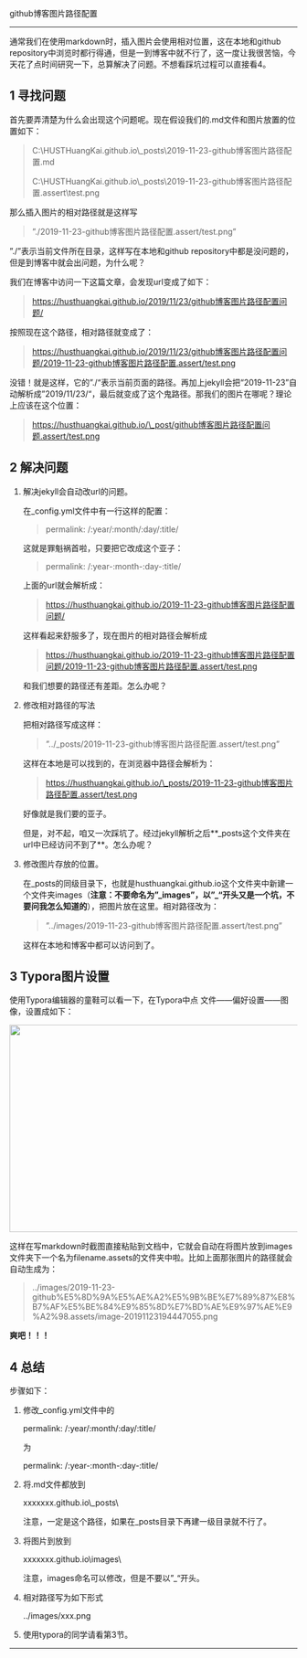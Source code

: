 github博客图片路径配置

* * *


通常我们在使用markdown时，插入图片会使用相对位置，这在本地和github repository中浏览时都行得通，但是一到博客中就不行了，这一度让我很苦恼，今天花了点时间研究一下，总算解决了问题。不想看踩坑过程可以直接看4。

## 1 寻找问题

首先要弄清楚为什么会出现这个问题呢。现在假设我们的.md文件和图片放置的位置如下：

> C:\\HUSTHuangKai.github.io\\\_posts\\2019-11-23-github博客图片路径配置.md
> 
> C:\\HUSTHuangKai.github.io\\\_posts\\2019-11-23-github博客图片路径配置.assert\\test.png

那么插入图片的相对路径就是这样写

> ”./2019-11-23-github博客图片路径配置.assert/test.png”

”./”表示当前文件所在目录，这样写在本地和github repository中都是没问题的，但是到博客中就会出问题，为什么呢？

我们在博客中访问一下这篇文章，会发现url变成了如下：

> https://husthuangkai.github.io/2019/11/23/github博客图片路径配置问题/

按照现在这个路径，相对路径就变成了：

> https://husthuangkai.github.io/2019/11/23/github博客图片路径配置问题/2019-11-23-github博客图片路径配置.assert/test.png

没错！就是这样，它的”./“表示当前页面的路径。再加上jekyll会把“2019-11-23”自动解析成”2019/11/23/“，最后就变成了这个鬼路径。那我们的图片在哪呢？理论上应该在这个位置：

> https://husthuangkai.github.io/\_post/github博客图片路径配置问题.assert/test.png

## 2 解决问题

1.  解决jekyll会自动改url的问题。
    
    在_config.yml文件中有一行这样的配置：
    
    > permalink: /:year/:month/:day/:title/
    
    这就是罪魁祸首啦，只要把它改成这个亚子：
    
    > permalink: /:year-:month-:day-:title/
    
    上面的url就会解析成：
    
    > https://husthuangkai.github.io/2019-11-23-github博客图片路径配置问题/
    
    这样看起来舒服多了，现在图片的相对路径会解析成
    
    > https://husthuangkai.github.io/2019-11-23-github博客图片路径配置问题/2019-11-23-github博客图片路径配置.assert/test.png
    
    和我们想要的路径还有差距。怎么办呢？
    
2.  修改相对路径的写法
    
    把相对路径写成这样：
    
    > ”../\_posts/2019-11-23-github博客图片路径配置.assert/test.png”
    
    这样在本地是可以找到的，在浏览器中路径会解析为：
    
    > https://husthuangkai.github.io/\_posts/2019-11-23-github博客图片路径配置.assert/test.png
    
    好像就是我们要的亚子。
    
    但是，对不起，咱又一次踩坑了。经过jekyll解析之后**\_posts这个文件夹在url中已经访问不到了**。怎么办呢？
    
3.  修改图片存放的位置。
    
    在_posts的同级目录下，也就是husthuangkai.github.io这个文件夹中新建一个文件夹images（**注意：不要命名为”\_images”，以”\_“开头又是一个坑，不要问我怎么知道的**），把图片放在这里。相对路径改为：
    
    > ”../images/2019-11-23-github博客图片路径配置.assert/test.png”
    
    这样在本地和博客中都可以访问到了。
    

## 3 Typora图片设置

使用Typora编辑器的童鞋可以看一下，在Typora中点 文件——偏好设置——图像，设置成如下：

<img width="795" height="363" src="resources/fc456cdb4b1848f4b426647d30b46fb8.png"/>

这样在写markdown时截图直接粘贴到文档中，它就会自动在将图片放到images文件夹下一个名为filename.assets的文件夹中啦。比如上面那张图片的路径就会自动生成为：

> ../images/2019-11-23-github%E5%8D%9A%E5%AE%A2%E5%9B%BE%E7%89%87%E8%B7%AF%E5%BE%84%E9%85%8D%E7%BD%AE%E9%97%AE%E9%A2%98.assets/image-20191123194447055.png

**爽吧！！！**

## 4 总结

步骤如下：

1.  修改_config.yml文件中的
    
    permalink: /:year/:month/:day/:title/
    
    为
    
    permalink: /:year-:month-:day-:title/
    
2.  将.md文件都放到
    
    xxxxxxx.github.io\\\_posts\\
    
    注意，一定是这个路径，如果在_posts目录下再建一级目录就不行了。
    
3.  将图片到放到
    
    xxxxxxx.github.io\\images\\
    
    注意，images命名可以修改，但是不要以”\_“开头。
    
4.  相对路径写为如下形式
    
    ../images/xxx.png
    
5.  使用typora的同学请看第3节。
    

* * *